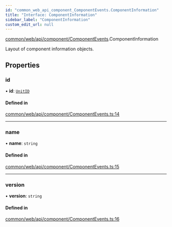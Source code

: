 ```yaml
---
id: "common_web_api_component_ComponentEvents.ComponentInformation"
title: "Interface: ComponentInformation"
sidebar_label: "ComponentInformation"
custom_edit_url: null
---
```


[common/web/api/component/ComponentEvents](../modules/common_web_api_component_ComponentEvents.md).ComponentInformation

Layout of component information objects.

## Properties

### id

• **id**: [`UnitID`](../classes/common_web_utils_UnitID.UnitID.md)

#### Defined in

[common/web/api/component/ComponentEvents.ts:14](https://github.com/Soroush9978/rds-ng/blob/9a997cb/src/common/web/api/component/ComponentEvents.ts#L14)

___

### name

• **name**: `string`

#### Defined in

[common/web/api/component/ComponentEvents.ts:15](https://github.com/Soroush9978/rds-ng/blob/9a997cb/src/common/web/api/component/ComponentEvents.ts#L15)

___

### version

• **version**: `string`

#### Defined in

[common/web/api/component/ComponentEvents.ts:16](https://github.com/Soroush9978/rds-ng/blob/9a997cb/src/common/web/api/component/ComponentEvents.ts#L16)
